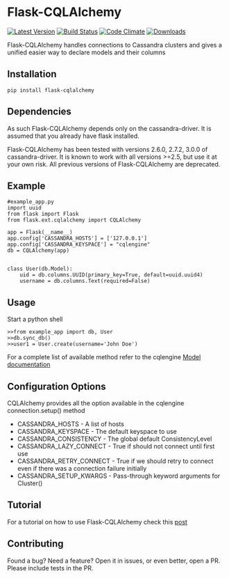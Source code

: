 # Flask-CQLAlchemy

[![Latest Version](https://img.shields.io/pypi/v/flask-cqlalchemy.svg)](https://pypi.python.org/pypi/Flask-CQLAlchemy)
[![Build Status](https://travis-ci.org/thegeorgeous/flask-cqlalchemy.svg?branch=master)](https://travis-ci.org/thegeorgeous/flask-cqlalchemy)
[![Code Climate](https://codeclimate.com/github/thegeorgeous/flask-cqlalchemy/badges/gpa.svg)](https://codeclimate.com/github/thegeorgeous/flask-cqlalchemy)
[![Downloads](https://img.shields.io/pypi/dm/flask-cqlalchemy.svg)](https://pypi.python.org/pypi/Flask-CQLAlchemy)


Flask-CQLAlchemy handles connections to Cassandra clusters
and gives a unified easier way to declare models and their
columns

## Installation
```
pip install flask-cqlalchemy
```

## Dependencies
As such Flask-CQLAlchemy depends only on the cassandra-driver. It is assumed that you already have flask installed.

Flask-CQLAlchemy has been tested with versions 2.6.0, 2.7.2, 3.0.0 of cassandra-driver. It is known to work with all versions >=2.5, but use it at your own risk.
All previous versions of Flask-CQLAlchemy are deprecated.

## Example
```
#example_app.py
import uuid
from flask import Flask
from flask.ext.cqlalchemy import CQLAlchemy

app = Flask(__name__)
app.config['CASSANDRA_HOSTS'] = ['127.0.0.1']
app.config['CASSANDRA_KEYSPACE'] = "cqlengine"
db = CQLAlchemy(app)


class User(db.Model):
    uid = db.columns.UUID(primary_key=True, default=uuid.uuid4)
    username = db.columns.Text(required=False)
```

## Usage
Start a python shell
```
>>from example_app import db, User
>>db.sync_db()
>>user1 = User.create(username='John Doe')
```
For a complete list of available method refer to the cqlengine [Model documentation](http://datastax.github.io/python-driver/api/cassandra/cqlengine/models.html)

## Configuration Options
CQLAlchemy provides all the option available in the cqlengine connection.setup() method

* CASSANDRA_HOSTS - A list of hosts
* CASSANDRA_KEYSPACE - The default keyspace to use
* CASSANDRA_CONSISTENCY - The global default ConsistencyLevel
* CASSANDRA_LAZY_CONNECT - True if should not connect until first use
* CASSANDRA_RETRY_CONNECT - True if we should retry to connect even if there was a connection failure initially
* CASSANDRA_SETUP_KWARGS - Pass-through keyword arguments for Cluster()

## Tutorial
For a tutorial on how to use Flask-CQLAlchemy check this [post](http://thegeorgeous.com/2015/06/17/creating-a-tumblelog-with-flask-and-flask-cqlalchemy-I.html)

## Contributing
Found a bug? Need a feature? Open it in issues, or even better, open a PR. Please include tests in the PR.
